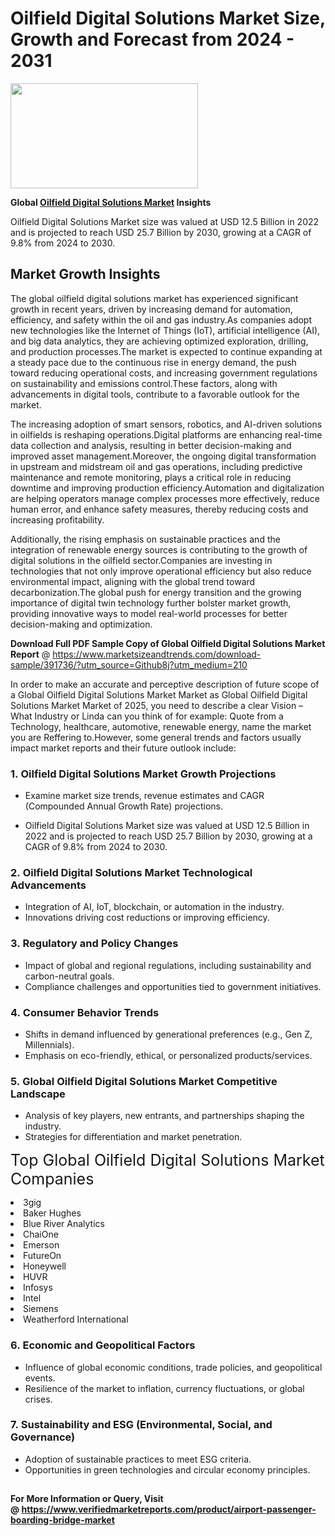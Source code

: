 <H1>Oilfield Digital Solutions Market Size, Growth and Forecast from 2024 - 2031</H1><img class="aligncenter size-medium wp-image-584254" src="https://thirdeyenews.in/wp-content/uploads/2024/09/Global-Market-Research-300x168.jpeg" alt="" width="300" height="168" /><p><strong>Global&nbsp;<a href="https://www.marketsizeandtrends.com/download-sample/391736/?utm_source=Github8j?utm_medium=210">Oilfield Digital Solutions Market</a> Insights</strong></p><p>Oilfield Digital Solutions Market size was valued at USD 12.5 Billion in 2022 and is projected to reach USD 25.7 Billion by 2030, growing at a CAGR of 9.8% from 2024 to 2030.</p><p><h2>Market Growth Insights</h2> <p>The global oilfield digital solutions market has experienced significant growth in recent years, driven by increasing demand for automation, efficiency, and safety within the oil and gas industry.As companies adopt new technologies like the Internet of Things (IoT), artificial intelligence (AI), and big data analytics, they are achieving optimized exploration, drilling, and production processes.The market is expected to continue expanding at a steady pace due to the continuous rise in energy demand, the push toward reducing operational costs, and increasing government regulations on sustainability and emissions control.These factors, along with advancements in digital tools, contribute to a favorable outlook for the market.</p> <p>The increasing adoption of smart sensors, robotics, and AI-driven solutions in oilfields is reshaping operations.Digital platforms are enhancing real-time data collection and analysis, resulting in better decision-making and improved asset management.Moreover, the ongoing digital transformation in upstream and midstream oil and gas operations, including predictive maintenance and remote monitoring, plays a critical role in reducing downtime and improving production efficiency.Automation and digitalization are helping operators manage complex processes more effectively, reduce human error, and enhance safety measures, thereby reducing costs and increasing profitability.</p> <p>Additionally, the rising emphasis on sustainable practices and the integration of renewable energy sources is contributing to the growth of digital solutions in the oilfield sector.Companies are investing in technologies that not only improve operational efficiency but also reduce environmental impact, aligning with the global trend toward decarbonization.The global push for energy transition and the growing importance of digital twin technology further bolster market growth, providing innovative ways to model real-world processes for better decision-making and optimization.</p> <p><span class=""><strong>Download Full PDF Sample Copy of Global Oilfield Digital Solutions Market Report</strong> @ <a href="https://www.marketsizeandtrends.com/download-sample/391736/?utm_source=Github8j?utm_medium=210" target="_blank">https://www.marketsizeandtrends.com/download-sample/391736/?utm_source=Github8j?utm_medium=210</a></span></p><p>In order to make an accurate and perceptive description of future scope of a Global&nbsp;Oilfield Digital Solutions Market Market as Global&nbsp;Oilfield Digital Solutions Market Market of 2025, you need to describe a clear Vision &ndash; What Industry or Linda can you think of for example: Quote from a Technology, healthcare, automotive, renewable energy, name the market you are Reffering to.However, some general trends and factors usually impact market reports and their future outlook include:</p><h3>1.&nbsp;<strong>Oilfield Digital Solutions Market Growth Projections</strong></h3><ul><li>Examine market size trends, revenue estimates and CAGR (Compounded Annual Growth Rate) projections.</li><li><p>Oilfield Digital Solutions Market size was valued at USD 12.5 Billion in 2022 and is projected to reach USD 25.7 Billion by 2030, growing at a CAGR of 9.8% from 2024 to 2030.</p></li></ul><h3>2.&nbsp;<strong>Oilfield Digital Solutions Market Technological Advancements</strong></h3><ul><li>Integration of AI, IoT, blockchain, or automation in the industry.</li><li>Innovations driving cost reductions or improving efficiency.</li></ul><h3>3.&nbsp;<strong>Regulatory and Policy Changes</strong></h3><ul><li>Impact of global and regional regulations, including sustainability and carbon-neutral goals.</li><li>Compliance challenges and opportunities tied to government initiatives.</li></ul><h3>4.&nbsp;<strong>Consumer Behavior Trends</strong></h3><ul><li>Shifts in demand influenced by generational preferences (e.g., Gen Z, Millennials).</li><li>Emphasis on eco-friendly, ethical, or personalized products/services.</li></ul><h3>5.&nbsp;<strong>Global Oilfield Digital Solutions Market Competitive Landscape</strong></h3><ul><li>Analysis of key players, new entrants, and partnerships shaping the industry.</li><li>Strategies for differentiation and market penetration.</li></ul><p data-pm-slice="1 1 []"><span style="color: inherit; font-family: inherit; font-size: 25px;">Top Global Oilfield Digital Solutions Market Companies</span></p><div class="" data-test-id=""><p><li>3gig</li><li> Baker Hughes</li><li> Blue River Analytics</li><li> ChaiOne</li><li> Emerson</li><li> FutureOn</li><li> Honeywell</li><li> HUVR</li><li> Infosys</li><li> Intel</li><li> Siemens</li><li> Weatherford International</li></p></div><h3>6.&nbsp;<strong>Economic and Geopolitical Factors</strong></h3><ul><li>Influence of global economic conditions, trade policies, and geopolitical events.</li><li>Resilience of the market to inflation, currency fluctuations, or global crises.</li></ul><h3>7.&nbsp;<strong>Sustainability and ESG (Environmental, Social, and Governance)</strong></h3><ul><li>Adoption of sustainable practices to meet ESG criteria.</li><li>Opportunities in green technologies and circular economy principles.</li></ul><h2><strong style="font-size: 14px;">For More Information or Query, Visit @&nbsp;</strong><a style="background-color: #ffffff; font-size: 14px;" href="https://www.marketsizeandtrends.com/report/oilfield-digital-solutions-market/" target="_blank">https://www.verifiedmarketreports.com/product/airport-passenger-boarding-bridge-market</a></h2>